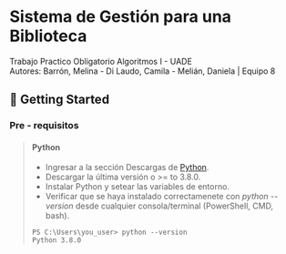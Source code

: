 # Sistema de Gestión para una Biblioteca
Trabajo Practico Obligatorio Algoritmos I - UADE  
Autores: Barrón, Melina -  Di Laudo, Camila - Melián, Daniela | Equipo 8

## 🚀 Getting Started

### Pre - requisitos

> #### Python 
>
> - Ingresar a la sección Descargas de [Python](https://www.python.org/downloads/).
> - Descargar la última versión o >= to 3.8.0.
> - Instalar Python y setear las variables de entorno.
> - Verificar que se haya instalado correctamenete con *python --version* desde cualquier consola/terminal (PowerShell, CMD, bash).
> ```
> PS C:\Users\you_user> python --version
> Python 3.8.0
> ```
